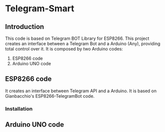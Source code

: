 # Telegram-Smart
## Introduction
This code is based on Telegram BOT Library for ESP8266. This project creates an interface between a Telegram Bot and a Arduino (Any), providing total control over it. It is composed by two Arduino codes:

1. ESP8266 code
2. Arduino UNO code

## ESP8266 code
It creates an interface between Telegram API and a Arduino. It is based on Gianbacchio's ESP8266-TelegramBot code.
### Installation


## Arduino UNO code
